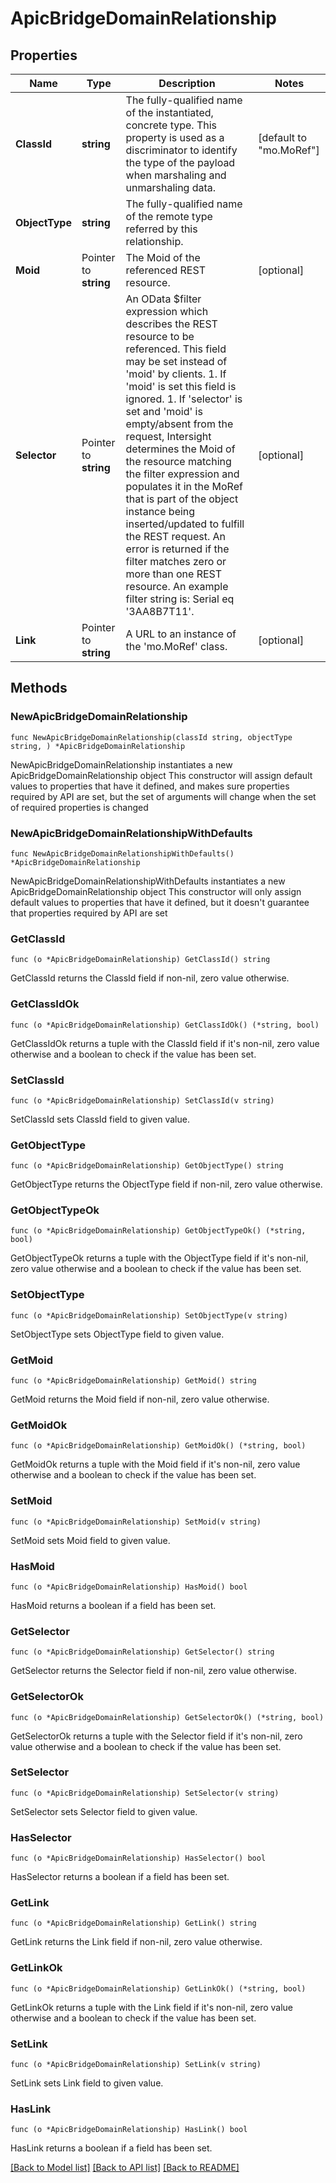 # ApicBridgeDomainRelationship

## Properties

Name | Type | Description | Notes
------------ | ------------- | ------------- | -------------
**ClassId** | **string** | The fully-qualified name of the instantiated, concrete type. This property is used as a discriminator to identify the type of the payload when marshaling and unmarshaling data. | [default to "mo.MoRef"]
**ObjectType** | **string** | The fully-qualified name of the remote type referred by this relationship. | 
**Moid** | Pointer to **string** | The Moid of the referenced REST resource. | [optional] 
**Selector** | Pointer to **string** | An OData $filter expression which describes the REST resource to be referenced. This field may be set instead of &#39;moid&#39; by clients. 1. If &#39;moid&#39; is set this field is ignored. 1. If &#39;selector&#39; is set and &#39;moid&#39; is empty/absent from the request, Intersight determines the Moid of the resource matching the filter expression and populates it in the MoRef that is part of the object instance being inserted/updated to fulfill the REST request. An error is returned if the filter matches zero or more than one REST resource. An example filter string is: Serial eq &#39;3AA8B7T11&#39;. | [optional] 
**Link** | Pointer to **string** | A URL to an instance of the &#39;mo.MoRef&#39; class. | [optional] 

## Methods

### NewApicBridgeDomainRelationship

`func NewApicBridgeDomainRelationship(classId string, objectType string, ) *ApicBridgeDomainRelationship`

NewApicBridgeDomainRelationship instantiates a new ApicBridgeDomainRelationship object
This constructor will assign default values to properties that have it defined,
and makes sure properties required by API are set, but the set of arguments
will change when the set of required properties is changed

### NewApicBridgeDomainRelationshipWithDefaults

`func NewApicBridgeDomainRelationshipWithDefaults() *ApicBridgeDomainRelationship`

NewApicBridgeDomainRelationshipWithDefaults instantiates a new ApicBridgeDomainRelationship object
This constructor will only assign default values to properties that have it defined,
but it doesn't guarantee that properties required by API are set

### GetClassId

`func (o *ApicBridgeDomainRelationship) GetClassId() string`

GetClassId returns the ClassId field if non-nil, zero value otherwise.

### GetClassIdOk

`func (o *ApicBridgeDomainRelationship) GetClassIdOk() (*string, bool)`

GetClassIdOk returns a tuple with the ClassId field if it's non-nil, zero value otherwise
and a boolean to check if the value has been set.

### SetClassId

`func (o *ApicBridgeDomainRelationship) SetClassId(v string)`

SetClassId sets ClassId field to given value.


### GetObjectType

`func (o *ApicBridgeDomainRelationship) GetObjectType() string`

GetObjectType returns the ObjectType field if non-nil, zero value otherwise.

### GetObjectTypeOk

`func (o *ApicBridgeDomainRelationship) GetObjectTypeOk() (*string, bool)`

GetObjectTypeOk returns a tuple with the ObjectType field if it's non-nil, zero value otherwise
and a boolean to check if the value has been set.

### SetObjectType

`func (o *ApicBridgeDomainRelationship) SetObjectType(v string)`

SetObjectType sets ObjectType field to given value.


### GetMoid

`func (o *ApicBridgeDomainRelationship) GetMoid() string`

GetMoid returns the Moid field if non-nil, zero value otherwise.

### GetMoidOk

`func (o *ApicBridgeDomainRelationship) GetMoidOk() (*string, bool)`

GetMoidOk returns a tuple with the Moid field if it's non-nil, zero value otherwise
and a boolean to check if the value has been set.

### SetMoid

`func (o *ApicBridgeDomainRelationship) SetMoid(v string)`

SetMoid sets Moid field to given value.

### HasMoid

`func (o *ApicBridgeDomainRelationship) HasMoid() bool`

HasMoid returns a boolean if a field has been set.

### GetSelector

`func (o *ApicBridgeDomainRelationship) GetSelector() string`

GetSelector returns the Selector field if non-nil, zero value otherwise.

### GetSelectorOk

`func (o *ApicBridgeDomainRelationship) GetSelectorOk() (*string, bool)`

GetSelectorOk returns a tuple with the Selector field if it's non-nil, zero value otherwise
and a boolean to check if the value has been set.

### SetSelector

`func (o *ApicBridgeDomainRelationship) SetSelector(v string)`

SetSelector sets Selector field to given value.

### HasSelector

`func (o *ApicBridgeDomainRelationship) HasSelector() bool`

HasSelector returns a boolean if a field has been set.

### GetLink

`func (o *ApicBridgeDomainRelationship) GetLink() string`

GetLink returns the Link field if non-nil, zero value otherwise.

### GetLinkOk

`func (o *ApicBridgeDomainRelationship) GetLinkOk() (*string, bool)`

GetLinkOk returns a tuple with the Link field if it's non-nil, zero value otherwise
and a boolean to check if the value has been set.

### SetLink

`func (o *ApicBridgeDomainRelationship) SetLink(v string)`

SetLink sets Link field to given value.

### HasLink

`func (o *ApicBridgeDomainRelationship) HasLink() bool`

HasLink returns a boolean if a field has been set.


[[Back to Model list]](../README.md#documentation-for-models) [[Back to API list]](../README.md#documentation-for-api-endpoints) [[Back to README]](../README.md)



